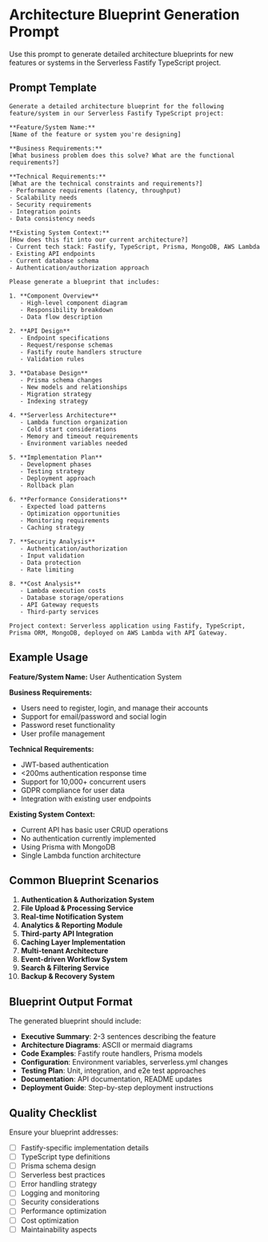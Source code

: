 # Architecture Blueprint Generation Prompt

Use this prompt to generate detailed architecture blueprints for new features or systems in the Serverless Fastify TypeScript project.

## Prompt Template

```
Generate a detailed architecture blueprint for the following feature/system in our Serverless Fastify TypeScript project:

**Feature/System Name:**
[Name of the feature or system you're designing]

**Business Requirements:**
[What business problem does this solve? What are the functional requirements?]

**Technical Requirements:**
[What are the technical constraints and requirements?]
- Performance requirements (latency, throughput)
- Scalability needs
- Security requirements
- Integration points
- Data consistency needs

**Existing System Context:**
[How does this fit into our current architecture?]
- Current tech stack: Fastify, TypeScript, Prisma, MongoDB, AWS Lambda
- Existing API endpoints
- Current database schema
- Authentication/authorization approach

Please generate a blueprint that includes:

1. **Component Overview**
   - High-level component diagram
   - Responsibility breakdown
   - Data flow description

2. **API Design**
   - Endpoint specifications
   - Request/response schemas
   - Fastify route handlers structure
   - Validation rules

3. **Database Design**
   - Prisma schema changes
   - New models and relationships
   - Migration strategy
   - Indexing strategy

4. **Serverless Architecture**
   - Lambda function organization
   - Cold start considerations
   - Memory and timeout requirements
   - Environment variables needed

5. **Implementation Plan**
   - Development phases
   - Testing strategy
   - Deployment approach
   - Rollback plan

6. **Performance Considerations**
   - Expected load patterns
   - Optimization opportunities
   - Monitoring requirements
   - Caching strategy

7. **Security Analysis**
   - Authentication/authorization
   - Input validation
   - Data protection
   - Rate limiting

8. **Cost Analysis**
   - Lambda execution costs
   - Database storage/operations
   - API Gateway requests
   - Third-party services

Project context: Serverless application using Fastify, TypeScript, Prisma ORM, MongoDB, deployed on AWS Lambda with API Gateway.
```

## Example Usage

**Feature/System Name:** User Authentication System

**Business Requirements:** 
- Users need to register, login, and manage their accounts
- Support for email/password and social login
- Password reset functionality
- User profile management

**Technical Requirements:**
- JWT-based authentication
- <200ms authentication response time
- Support for 10,000+ concurrent users
- GDPR compliance for user data
- Integration with existing user endpoints

**Existing System Context:**
- Current API has basic user CRUD operations
- No authentication currently implemented
- Using Prisma with MongoDB
- Single Lambda function architecture

## Common Blueprint Scenarios

1. **Authentication & Authorization System**
2. **File Upload & Processing Service**
3. **Real-time Notification System**
4. **Analytics & Reporting Module**
5. **Third-party API Integration**
6. **Caching Layer Implementation**
7. **Multi-tenant Architecture**
8. **Event-driven Workflow System**
9. **Search & Filtering Service**
10. **Backup & Recovery System**

## Blueprint Output Format

The generated blueprint should include:

- **Executive Summary**: 2-3 sentences describing the feature
- **Architecture Diagrams**: ASCII or mermaid diagrams
- **Code Examples**: Fastify route handlers, Prisma models
- **Configuration**: Environment variables, serverless.yml changes
- **Testing Plan**: Unit, integration, and e2e test approaches
- **Documentation**: API documentation, README updates
- **Deployment Guide**: Step-by-step deployment instructions

## Quality Checklist

Ensure your blueprint addresses:
- [ ] Fastify-specific implementation details
- [ ] TypeScript type definitions
- [ ] Prisma schema design
- [ ] Serverless best practices
- [ ] Error handling strategy
- [ ] Logging and monitoring
- [ ] Security considerations
- [ ] Performance optimization
- [ ] Cost optimization
- [ ] Maintainability aspects